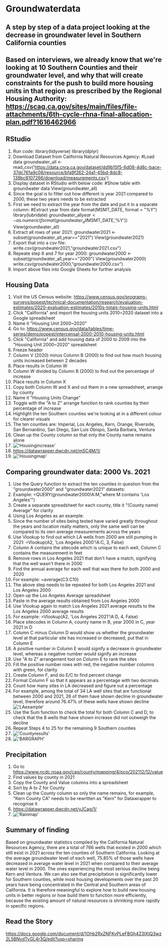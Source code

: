# Groundwaterdata
## A step by step of a data project looking at the decrease in groundwater level in Southern California counties
## Based on interviews, we already know that we're looking at 10 Southern Counties and their groundwater level, and why that will create constraints for the push to build more housing units in that region as prescribed by the Regional Housing Authority: https://scag.ca.gov/sites/main/files/file-attachments/6th-cycle-rhna-final-allocation-plan.pdf?1616462966

## RStudio
1. Run code: 
library(tidyverse)
library(dplyr)
2. Download Dataset from California Natural Resources Agency:
#Load data
groundwater_all <- read_csv('https://data.cnra.ca.gov/dataset/dd9b15f5-6d08-4d8c-bace-37dc761a9c08/resource/bfa9f262-24a1-45bd-8dc8-138bc8107266/download/measurements.csv')
3. Display dataset in RStudio with below code:
#Show table with groundwater data
View(groundwater_all)
4. Since the goal is to filter out how different is year 2021 compared to 2000, these two years needs to be extracted 
5. First we need to extract the year from the date and put it in a separate column:
#Extract year from date
format(MSMT_DATE, format = "%Y")
library(lubridate)
groundwater_all$year <- as.numeric(format(groundwater_all$MSMT_DATE,'%Y'))
View(groundwater_all)
6. Extract all rows of year 2021:
groundwater2021 <- subset(groundwater_all,year=="2021")
View(groundwater2021)
7. Export that into a csv file:
write.csv(groundwater2021,"groundwater2021.csv")
8. Repeate step 6 and 7 for year 2000:
groundwater2000 <- subset(groundwater_all,year=="2000")
View(groundwater2000)
write.csv(groundwater2000,"groundwater2000.csv")
9. Import above files into Google Sheets for further analysis

## Housing Data
1. Visit the US Census website: https://www.census.gov/programs-surveys/popest/technical-documentation/research/evaluation-estimates/2020-evaluation-estimates/2010s-totals-housing-units.html
2. Click "California" and import the housing units 2010~2020 dataset into a Google spreadsheet
3. Name it "Housing Unit 2000~2020"
4. Go to: https://www.census.gov/data/tables/time-series/demo/popest/intercensal-2000-2010-housing-units.html
5. Click "California" and add housing data of 2000 to 2009 into the "Housing Unit 2000~2020" spreadsheet
6. Freeze header
7. Column V (2020) minus Column B (2000) to find out how much housing units increased between 2 decades
8. Place results in Column W 
9. Column W divided by Column B (2000) to find out the percentage of increase 
10. Place results in Column X
11. Copy both Column W and X and out them in a new spreadsheet, arrange by county
12. Name it "Housing Units Change"
13. Toggle with the "A to Z" arrange function to rank counties by their percentage of increase
14. Highlight the ten Southern counties we're looking at in a different colour for clearer visuals
15. The ten counties are: Imperial, Los Angeles, Kern, Orange, Riverside, San Bernardino, San Diego, San Luis Obispo, Santa Barbara, Ventura
16. Clean up the County column so that only the County name remains alone
17. !['Housingincrease'](/Housingincrease.png)
18. https://datawrapper.dwcdn.net/mSC4M/1/
19. !['Housingmap'](/Housingmap.png)

## Comparing groundwater data: 2000 Vs. 2021
1. Use the Query function to extract the ten counties in question from the "groundwater2000" and "groundwater2021" datasets:
2. Example: =QUERY(groundwater2000!A:M,"where M contains 'Los Angeles'")
3. Create a separate spreadsheet for each county, title it "(County name) Average" for clarity
4. Using Los Angeles as an example:
5. Since the number of sites being tested have varied greatly throughout the years and location really matters, only the same well can be compared to its own average measurements across the years
6. Use Vlookup to find out which LA wells from 2000 are still pumping in 2021: =Vlookup(A2, 'Los Angeles 2000'!A:C, 3, False)
7. Column A contains the sitecode which is unique to each well, Column C contains the measurement in feet
8. Remove rows in Los Angeles 2021 that don't have a match, signifying that the well wasn't there in 2000
9. Find the annual average for each well that was there for both 2000 and 2020
10. For example: =average(C3:C10)
11. The above step needs to be repeated for both Los Angeles 2021 and Los Angeles 2000
12. Open up the Los Angeles Average spreadsheet
13. Paste in the average results obtained from Los Angeles 2000
14. Use Vlookup again to match Los Angeles 2021 average results to the Los Angeles 2000 average results
15. For example: =Vlookup(A2, 'Los Angeles 2021'!A:D, 4, False)
16. Place sitecodes in Column A, county name in B, year 2000 in C, year 2021 in D
17. Column C minus Column D would show us whether the groundwater level at that particular site has increased or decreased, put that in Column E
18. A positive number in Column E would signify a decrease in groundwater level, whereas a negative number would signify an increase
19. Use "A to Z" arrangement tool on Column E to rank the sites 
20. Fill the positive number rows with red, the negative number columns with green, for clarity
21. Create Column F, and do E/C to find percent change 
22. Format Column F so that it appears as a percentage with two decimals
23. Count how many sites in LA decreased and figure out a percentage
24. For example, among the total of 34 LA well sites that are functional between 2000 and 2021, 26 of them have shown decline in groundwater level, therefore around 76.47% of these wells have shown decline
!['LAexample'](/LAexample.png)
26. Use the Sum function to check the total for both Column C and D, to check that the 8 wells that have shown increase did not outweigh the decline
27. Repeat Steps 4 to 25 for the remaining 9 Southern counties
28. !['Countyresults'](/Countyresults.png)
29. !['BARGRAPH'](/BARGRAPH.png)

## Precipitation 
1. Go to https://www.ncdc.noaa.gov/cag/county/mapping/4/pcp/202112/12/value
2. Find values by county in 2021
3. Copy the County and Value columns into a spreadsheet
4. Sort by A to Z for County
5. Clean up the County column so only the name remains, for example, "Kern County CA" needs to be rewritten as "Kern" for Datawrapper to recognise it
6. https://datawrapper.dwcdn.net/yJCag/1/
7. !['Rainmap'](/Rainmap.png)

## Summary of finding 
Based on groundwater statistics compiled by the California Natural Resources Agency, there are a total of 766 wells that existed in 2000 which still exist in 2021 across the ten counties of Southern California. Looking at the average groundwater level of each well, 75.85% of those wells have decreased in average water level in 2021 when compared to their average water level in 2000. The ones experiencing the most serious decline being Kern and Ventura. We can also see that precipitation is significantly lower for Southern counties, while most housing developments over the past 20 years have being concentrated in the Central and Southern areas of California. It is therefore meaningful to explore how to build new housing units in better regions or how build them to function more efficiently, because the existing amount of natural resources is shrinking more rapidly in specific regions.

## Read the Story
https://docs.google.com/document/d/1Ohb2RxZNFKvPLeFBGh4Z3IXIQ3wz2L5BNvdTvGL4r3Q/edit?usp=sharing

